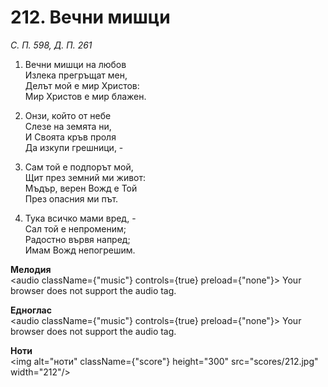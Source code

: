 # 212. Вечни мишци

_С. П. 598, Д. П. 261_

1. Вечни мишци на любов  
Излека прегръщат мен,  
Делът мой е мир Христов:  
Мир Христов е мир блажен.  

2. Онзи, който от небе  
Слезе на земята ни,  
И Своята кръв проля  
Да изкупи грешници, -  

3. Сам той е подпорът мой,  
Щит през земний ми живот:  
Мъдър, верен Вожд е Той  
През опасния ми път.  

4. Тука всичко мами вред, -  
Сал той е непроменим;  
Радостно вървя напред;  
Имам Вожд непогрешим.

**Мелодия**  
<audio className={"music"} controls={true} preload={"none"}>
    <source src="mp3/212.mp3" type="audio/mpeg"/>
    Your browser does not support the audio tag.
</audio>

**Едноглас**  
<audio className={"music"} controls={true} preload={"none"}>
    <source src="transp/212.mp3" type="audio/mpeg"/>
    Your browser does not support the audio tag.
</audio>

**Ноти**  
<img alt="ноти" className={"score"} height="300" src="scores/212.jpg" width="212"/>
